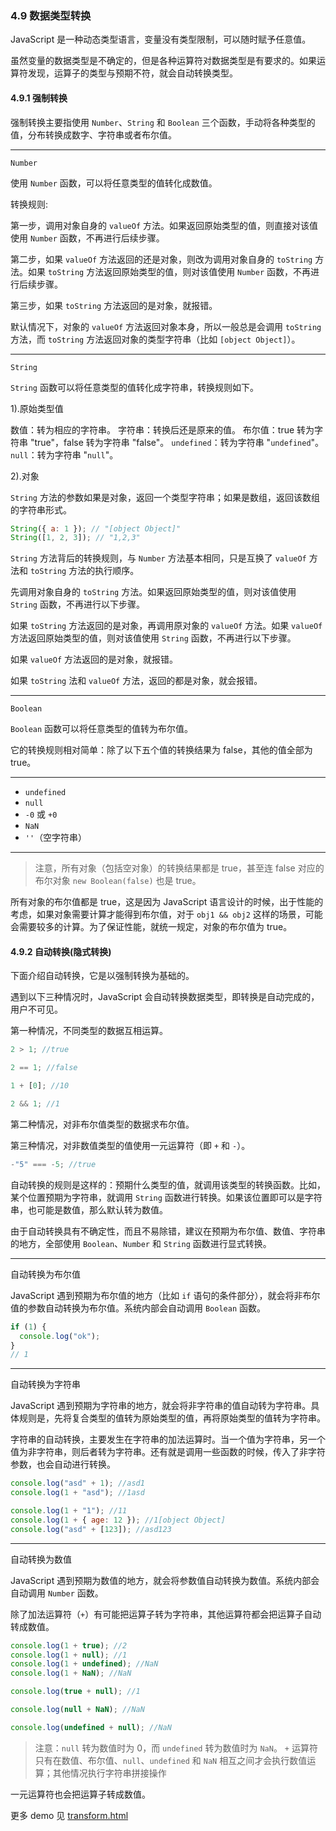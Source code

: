 ### 4.9 数据类型转换

JavaScript 是一种动态类型语言，变量没有类型限制，可以随时赋予任意值。

虽然变量的数据类型是不确定的，但是各种运算符对数据类型是有要求的。如果运算符发现，运算子的类型与预期不符，就会自动转换类型。

#### 4.9.1 强制转换

强制转换主要指使用 `Number`、`String` 和 `Boolean` 三个函数，手动将各种类型的值，分布转换成数字、字符串或者布尔值。

---

`Number`

使用 `Number` 函数，可以将任意类型的值转化成数值。

转换规则:

第一步，调用对象自身的 `valueOf` 方法。如果返回原始类型的值，则直接对该值使用 `Number` 函数，不再进行后续步骤。

第二步，如果 `valueOf` 方法返回的还是对象，则改为调用对象自身的 `toString` 方法。如果 `toString` 方法返回原始类型的值，则对该值使用 `Number` 函数，不再进行后续步骤。

第三步，如果 `toString` 方法返回的是对象，就报错。

默认情况下，对象的 `valueOf` 方法返回对象本身，所以一般总是会调用 `toString` 方法，而 `toString` 方法返回对象的类型字符串（比如 `[object Object]`）。

---

`String`

`String` 函数可以将任意类型的值转化成字符串，转换规则如下。

1).原始类型值

数值：转为相应的字符串。
字符串：转换后还是原来的值。
布尔值：true 转为字符串 "true"，false 转为字符串 "false"。
`undefined`：转为字符串 "`undefined`"。
`null`：转为字符串 "`null`"。

2).对象

`String` 方法的参数如果是对象，返回一个类型字符串；如果是数组，返回该数组的字符串形式。

```javascript
String({ a: 1 }); // "[object Object]"
String([1, 2, 3]); // "1,2,3"
```

`String` 方法背后的转换规则，与 `Number` 方法基本相同，只是互换了 `valueOf` 方法和 `toString` 方法的执行顺序。

先调用对象自身的 `toString` 方法。如果返回原始类型的值，则对该值使用 `String` 函数，不再进行以下步骤。

如果 `toString` 方法返回的是对象，再调用原对象的 `valueOf` 方法。如果 `valueOf` 方法返回原始类型的值，则对该值使用 `String` 函数，不再进行以下步骤。

如果 `valueOf` 方法返回的是对象，就报错。

如果 `toString` 法和 `valueOf` 方法，返回的都是对象，就会报错。

---

`Boolean`

`Boolean` 函数可以将任意类型的值转为布尔值。

它的转换规则相对简单：除了以下五个值的转换结果为 false，其他的值全部为 true。

---

- `undefined`
- `null`
- `-0` 或 `+0`
- `NaN`
- `''`（空字符串）

---

> 注意，所有对象（包括空对象）的转换结果都是 true，甚至连 false 对应的布尔对象 `new Boolean(false)` 也是 true。

所有对象的布尔值都是 true，这是因为 JavaScript 语言设计的时候，出于性能的考虑，如果对象需要计算才能得到布尔值，对于 `obj1 && obj2` 这样的场景，可能会需要较多的计算。为了保证性能，就统一规定，对象的布尔值为 true。

#### 4.9.2 自动转换(隐式转换)

下面介绍自动转换，它是以强制转换为基础的。

遇到以下三种情况时，JavaScript 会自动转换数据类型，即转换是自动完成的，用户不可见。

第一种情况，不同类型的数据互相运算。

```js
2 > 1; //true

2 == 1; //false

1 + [0]; //10

2 && 1; //1
```

第二种情况，对非布尔值类型的数据求布尔值。

第三种情况，对非数值类型的值使用一元运算符（即 `+` 和 `-`）。

```js
-"5" === -5; //true
```

自动转换的规则是这样的：预期什么类型的值，就调用该类型的转换函数。比如，某个位置预期为字符串，就调用 `String` 函数进行转换。如果该位置即可以是字符串，也可能是数值，那么默认转为数值。

由于自动转换具有不确定性，而且不易除错，建议在预期为布尔值、数值、字符串的地方，全部使用 `Boolean`、`Number` 和 `String` 函数进行显式转换。

---

自动转换为布尔值

JavaScript 遇到预期为布尔值的地方（比如 `if` 语句的条件部分），就会将非布尔值的参数自动转换为布尔值。系统内部会自动调用 `Boolean` 函数。

```js
if (1) {
  console.log("ok");
}
// 1
```

---

自动转换为字符串

JavaScript 遇到预期为字符串的地方，就会将非字符串的值自动转为字符串。具体规则是，先将复合类型的值转为原始类型的值，再将原始类型的值转为字符串。

字符串的自动转换，主要发生在字符串的加法运算时。当一个值为字符串，另一个值为非字符串，则后者转为字符串。还有就是调用一些函数的时候，传入了非字符参数，也会自动进行转换。

```js
console.log("asd" + 1); //asd1
console.log(1 + "asd"); //1asd

console.log(1 + "1"); //11
console.log(1 + { age: 12 }); //1[object Object]
console.log("asd" + [123]); //asd123
```

---

自动转换为数值

JavaScript 遇到预期为数值的地方，就会将参数值自动转换为数值。系统内部会自动调用 `Number` 函数。

除了加法运算符（`+`）有可能把运算子转为字符串，其他运算符都会把运算子自动转成数值。

```js
console.log(1 + true); //2
console.log(1 + null); //1
console.log(1 + undefined); //NaN
console.log(1 + NaN); //NaN

console.log(true + null); //1

console.log(null + NaN); //NaN

console.log(undefined + null); //NaN
```

> 注意：`null` 转为数值时为 0，而 `undefined` 转为数值时为 `NaN`。
> `+` 运算符只有在数值、布尔值、`null`、`undefined` 和 `NaN` 相互之间才会执行数值运算；其他情况执行字符串拼接操作

一元运算符也会把运算子转成数值。

更多 demo 见 <a href="./demo/transform.html">transform.html</a>
